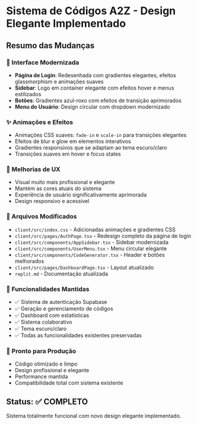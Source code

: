 # Sistema de Códigos A2Z - Design Elegante Implementado

## Resumo das Mudanças

### 🎨 Interface Modernizada
- **Página de Login**: Redesenhada com gradientes elegantes, efeitos glassmorphism e animações suaves
- **Sidebar**: Logo em container elegante com efeitos hover e menus estilizados
- **Botões**: Gradientes azul-roxo com efeitos de transição aprimorados
- **Menu do Usuário**: Design circular com dropdown modernizado

### ✨ Animações e Efeitos
- Animações CSS suaves: `fade-in` e `scale-in` para transições elegantes
- Efeitos de blur e glow em elementos interativos
- Gradientes responsivos que se adaptam ao tema escuro/claro
- Transições suaves em hover e focus states

### 🎯 Melhorias de UX
- Visual muito mais profissional e elegante
- Mantém as cores atuais do sistema
- Experiência de usuário significativamente aprimorada
- Design responsivo e acessível

### 📁 Arquivos Modificados
- `client/src/index.css` - Adicionadas animações e gradientes CSS
- `client/src/pages/AuthPage.tsx` - Redesign completo da página de login
- `client/src/components/AppSidebar.tsx` - Sidebar modernizada
- `client/src/components/UserMenu.tsx` - Menu circular elegante
- `client/src/components/CodeGenerator.tsx` - Header e botões melhorados
- `client/src/pages/DashboardPage.tsx` - Layout atualizado
- `replit.md` - Documentação atualizada

### 🔧 Funcionalidades Mantidas
- ✅ Sistema de autenticação Supabase
- ✅ Geração e gerenciamento de códigos
- ✅ Dashboard com estatísticas
- ✅ Sistema colaborativo
- ✅ Tema escuro/claro
- ✅ Todas as funcionalidades existentes preservadas

### 🚀 Pronto para Produção
- Código otimizado e limpo
- Design profissional e elegante
- Performance mantida
- Compatibilidade total com sistema existente

## Status: ✅ COMPLETO
Sistema totalmente funcional com novo design elegante implementado.